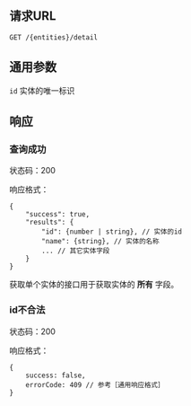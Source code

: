 ## 请求URL

    GET /{entities}/detail

## 通用参数

`id` 实体的唯一标识

## 响应

### 查询成功

状态码：200

响应格式：

    {
        "success": true,
		"results": {
			"id": {number | string}, // 实体的id
	        "name": {string}, // 实体的名称
	        ... // 其它实体字段
		}
    }

获取单个实体的接口用于获取实体的 **所有** 字段。

### id不合法

状态码：200

响应格式：

    {
        success: false,
        errorCode: 409 // 参考［通用响应格式］
    }
